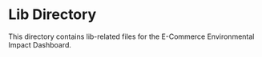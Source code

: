 # Lib Directory

This directory contains lib-related files for the E-Commerce Environmental Impact Dashboard.
